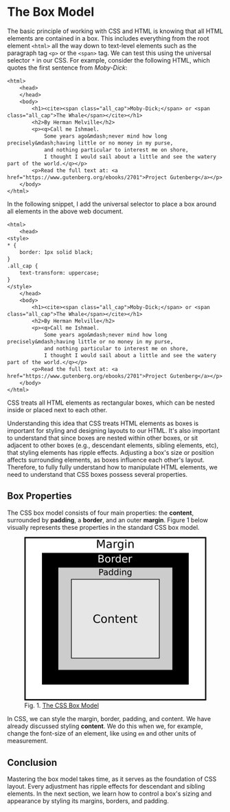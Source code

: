 # The Box Model

The basic principle of working with CSS and HTML is knowing that all HTML elements are contained in a box.
This includes everything from the root element `<html>` all the way down to
text-level elements such as the paragraph tag `<p>` or the `<span>` tag.
We can test this using the universal selector `*` in our CSS.
For example, consider the following HTML, which quotes the first sentence from <cite>Moby-Dick</cite>:

```
<html>
    <head>
    </head>
    <body>
        <h1><cite><span class="all_cap">Moby-Dick;</span> or <span class="all_cap">The Whale</span></cite></h1>
        <h2>By Herman Melville</h2>
        <p><q>Call me Ishmael.
            Some years ago&mdash;never mind how long precisely&mdash;having little or no money in my purse,
            and nothing particular to interest me on shore,
            I thought I would sail about a little and see the watery part of the world.</q></p>
        <p>Read the full text at: <a href="https://www.gutenberg.org/ebooks/2701">Project Gutenberg</a></p>
    </body>
</html>
```

In the following snippet, I add the universal selector to place a box around all elements in the above web document.

```
<html>
    <head>
<style> 
* {
    border: 1px solid black;
}
.all_cap {
    text-transform: uppercase;
}
</style>
    </head>
    <body>
        <h1><cite><span class="all_cap">Moby-Dick;</span> or <span class="all_cap">The Whale</span></cite></h1>
        <h2>By Herman Melville</h2>
        <p><q>Call me Ishmael.
            Some years ago&mdash;never mind how long precisely&mdash;having little or no money in my purse,
            and nothing particular to interest me on shore,
            I thought I would sail about a little and see the watery part of the world.</q></p>
        <p>Read the full text at: <a href="https://www.gutenberg.org/ebooks/2701">Project Gutenberg</a></p>
    </body>
</html>
```

CSS treats all HTML elements as rectangular boxes, which can be nested inside or placed next to each other.

Understanding this idea that CSS treats HTML elements as boxes is important for styling and designing layouts to our HTML.
It's also important to understand that since boxes are nested within other boxes, or sit adjacent to other boxes
(e.g., descendant elements, sibling elements, etc),
that styling elements has ripple effects.
Adjusting a box's size or position affects surrounding elements, as boxes influence each other's layout.
Therefore, to fully fully understand how to manipulate HTML elements, we need to understand that CSS boxes possess several properties.

## Box Properties

The CSS box model consists of four main properties:
the **content**, surrounded by **padding**, a **border**, and an outer **margin**.
Figure 1 below visually represents these properties in the standard CSS box model.

<figure>
<img src="images/css_box_model.png"
alt="Visual representation of the CSS Box Model"
title="Visual representation of the CSS Box Model">
<figcaption>
Fig. 1. <a href="https://www.w3.org/TR/css-box-3/#box-model">The CSS Box Model</a>
</figcaption>
</figure>

In CSS, we can style the margin, border, padding, and content.
We have already discussed styling **content**.
We do this when we, for example, change the font-size of an element, like using `em` and other units of measurement.

## Conclusion

Mastering the box model takes time, as it serves as the foundation of CSS layout.
Every adjustment has ripple effects for descendant and sibling elements.
In the next section, we learn how to control a box's sizing and appearance by styling its margins, borders, and padding.
